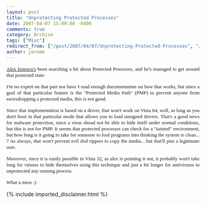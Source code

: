 ```yaml
---
layout: post
title: "Unprotecting Protected Processes"
date: 2007-04-07 15:09:00 -0400
comments: true
category: Archive
tags: ["Misc"]
redirect_from: ["/post/2007/04/07/Unprotecting-Protected-Processes", "/post/2007/04/07/unprotecting-protected-processes"]
author: jerome
---
```

<!-- more -->
<p align="justify">
<a href="http://www.alex-ionescu.com/?p=35"><font face="Verdana" size="2">Alex Ionescu&#39;s</font></a><font face="Verdana" size="2"> been searching a bit about Protected Processes, and he&#39;s managed to get around that protected state.</font>
</p>
<p align="justify">
<font face="Verdana" size="2">I&#39;m no expert on that part nor have I read enough documentation on how that works, but since a goal of that particular feature is the &quot;Protected Media Path&quot; (PMP)&nbsp;to prevent anyone from eavesdropping a protected media, this is not good.</font>
</p>
<p align="justify">
<font face="Verdana" size="2">Since that implementation is based on a driver, that won&#39;t work on Vista 64, well, as long as you don&#39;t boot in that particular mode that allows you to load unsigned drivers. That&#39;s a good news for malware protection, since a virus shoud not be able to hide itself under normal conditions, but this is not for PMP. It seems that protected processes can check for a &quot;tainted&quot; environment, but how long is it going to take for someone to fool programs into thinking the system is clean... ? As always, that won&#39;t prevent evil dvd rippers to copy the media... but that&#39;ll piss a legitimate user.</font>
</p>
<p align="justify">
<font face="Verdana" size="2">Moreover, since it is easily possible in Vista 32, as alex is pointing it out, it probably won&#39;t take long for viruses to hide themselves using this technique and just a bit longer for antiviruses to unprotected any running process.</font>
</p>
<p align="justify">
<font face="Verdana" size="2">What a mess :)</font>
</p>

{% include imported_disclaimer.html %}
